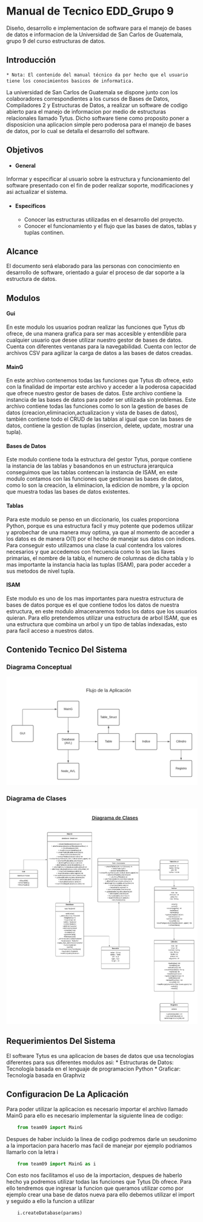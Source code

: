 # Manual de Tecnico EDD_Grupo 9

Diseño, desarrollo e implementacion de software para el manejo de bases de datos e informacion de la Universidad de San Carlos de Guatemala, grupo 9 del curso estructuras de datos.

## Introducción
    * Nota: El contenido del manual técnico da por hecho que el usuario tiene los conocimientos basicos de informatica.
La universidad de San Carlos de Guatemala se dispone junto con los colaboradores correspondientes a los cursos de Bases de Datos, Compiladores 2 y Estructuras de Datos, a realizar un software de codigo abierto para el manejo de informacion por medio de estructuras relacionales llamado Tytus. Dicho software tiene como proposito poner a disposicion una aplicacion simple pero poderosa para el manejo de bases de datos, por lo cual se detalla el desarrollo del software.

## Objetivos
* #### General
Informar y especificar al usuario sobre la estructura y funcionamiento del software presentado con el fin de poder realizar soporte, modificaciones y asi actualizar el sistema.

* #### Especificos
    * Conocer las estructuras utilizadas en el desarrollo del proyecto.
    * Conocer el funcionamiento y el flujo que las bases de datos, tablas y tuplas continen.

## Alcance
El documento será elaborado para las personas con conocimiento en desarrollo de software, orientado a guiar el proceso de dar soporte a la estructura de datos.

## Modulos 

#### Gui
En este modulo los usuarios podran realizar las funciones que Tytus db ofrece, de una manera grafica para ser mas accesible y entendible para cualquier usuario que desee utilizar nuestro gestor de bases de datos. Cuenta con diferentes ventanas para la navegabilidad. Cuenta con lector de archivos CSV para agilizar la carga de datos a las bases de datos creadas.

#### MainG
En este archivo contenemos todas las funciones que Tytus db ofrece, esto con la finalidad de importar este archivo y acceder a la poderosa capacidad que ofrece nuestro gestor de bases de datos. Este archivo contiene la instancia de las bases de datos para poder ser utilizada sin problemas. Este archivo contiene todas las funciones como lo son la gestion de bases de datos (creacion,eliminacion,actualizacion y vista de bases de datos), también contiene todo el CRUD de las tablas al igual que con las bases de datos, contiene la gestion de tuplas (insercion, delete, update, mostrar una tupla).

#### Bases de Datos
Este modulo contiene toda la estructura del gestor Tytus, porque contiene la instancia de las tablas y basandonos en un estructura jerarquica conseguimos que las tablas contencan la instancia de ISAM, en este modulo contamos con las funciones que gestionan las bases de datos, como lo son la creación, la eliminacion, la edicion de nombre, y la opcion que muestra todas las bases de datos existentes.

#### Tablas
Para este modulo se penso en un diccionario, los cuales proporciona Python, porque es una estructura facil y muy potente que podemos utilizar y aprobechar de una manera muy optima, ya que al momento de acceder a los datos es de manera O(1) por el hecho de manejar sus datos con indices. Para conseguir esto utilizamos una clase la cual contendra los valores necesarios y que accedemos con frecuencia como lo son las llaves primarias, el nombre de la tabla, el numero de columnas de dicha tabla y lo mas importante la instancia hacia las tuplas (ISAM), para poder acceder a sus metodos de nivel tupla.

#### ISAM
Este modulo es uno de los mas importantes para nuestra estructura de bases de datos porque es el que contiene todos los datos de nuestra estructura, en este modulo almacenaremos todos los datos que los usuarios quieran. Para ello pretendemos utilizar una estructura de arbol ISAM, que es una estructura que combina un arbol y un tipo de tablas indexadas, esto para facil acceso a nuestros datos.

## Contenido Tecnico Del Sistema

### Diagrama Conceptual
![D](./img/DiagramaConceptual.png)

### Diagrama de Clases
![D](./img/DiagramaDeClases.png)

## Requerimientos Del Sistema
El software Tytus es una aplicacion de bases de datos que usa tecnologias diferentes para sus diferentes modulos asi:
    * Estructuras de Datos: Tecnología basada en el lenguaje de programacion Python 
    * Graficar: Tecnología basada en Graphviz

## Configuracion De La Aplicación

Para poder utilizar la aplicacion es necesario importar el archivo llamado MainG para ello es necesario implementar la siguiente linea de codigo:

```python
	from team09 import MainG
```
Despues de haber incluido la linea de codigo podremos darle un seudonimo a la importacion para hacerlo mas facil de manejar por ejemplo podriamos llamarlo con la letra i 

```python
	from team09 import MainG as i
```
Con esto nos facilitamos el uso de la importacion, despues de haberlo hecho ya podremos utilizar todas las funciones que Tytus Db ofrece. 
Para ello tendremos que ingresar la funcion que queramos utilizar como por ejemplo crear una base de datos nueva para ello debemos utilizar el import y seguido a ello la funcion a utilizar

```python
	i.createDatabase(params)
```